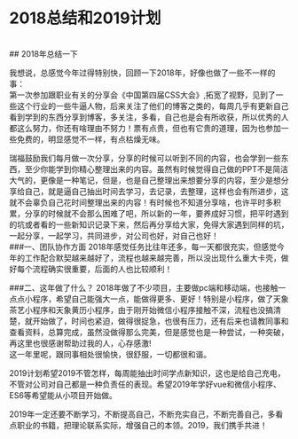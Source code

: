 # 2018总结和2019计划
<br/>
## 2018年总结一下
<br/>

  我想说，总感觉今年过得特别快，回顾一下2018年，好像也做了一些不一样的事：<br/>
  第一次参加跟职业有关的分享会《中国第四届CSS大会》,拓宽了视野，见到了一些这个行业的一些牛逼人物，后来关注了他们的博客之类的，每周几乎有更新自己看到学到的东西分享到博客，多关注，多看，自己也是会有所收获，所以优秀的人都这么努力，你还有啥理由不努力！票有点贵，但也有它贵的道理，因为也参加一些免费的，明显感觉不一样，有点枯燥无味。
<br/>

  瑞福鼓励我们每月做一次分享，分享的时候可以听到不同的内容，也会学到一些东西，至少你能学到你精心整理出来的内容。虽然有时候觉得自己做的PPT不是简洁大气的，更像是一种笔记，但是，也是自己整理出来想要分享的内容，至少是想分享给自己，就是逼自己抽出时间去学习，去记录，去整理，这样也会有所进步，这就不会辜负自己花时间整理出来的内容！有时候也不知道分享啥，也许平时多积累，分享的时候就不会那么困难了吧，所以新的一年，要养成好习惯，把平时遇到的坑或者看的一些新知识记录下来，然后再分享给大家，免得大家遇到同样的坑，一起分享，一起学习，共同进步，对公司也好，对自己也好！
<br/>
###一、团队协作方面
  2018年感觉任务比往年还多，每一天都很充实，但感觉今年的工作配合默契越来越好了，流程也越来越完善，所以没出现什么重大卡壳，做好每个流程确实很重要，后面的人也比较顺利！
<br/>

###二、这年做了什么？
  2018年做了不少项目，主要做pc端和移动端，也接触一点点小程序，希望自己能强大一点，能做得更多、更好！特别是小程序，做了天象茶艺小程序和天象黄历小程序，由于刚开始微信小程序接触不深，流程也没搞清楚，就开始做了，时间也紧迫，做得很捉急，也很有压力，还有后来也请教同事和查看资料，总算完成，虽然没做得那么完美，但是感觉也是一种尝试，一种突破，再这里也很感谢帮助过我的人，心存感激!
<br/>
这一年里呢，跟同事相处很愉快，很舒服，一切都很和谐。

  2019计划希望2019不管怎样，每周能抽出时间学点新知识，这也是给自己充电，不管对公司对自己都是一种负责任的表现。希望2019年学好vue和微信小程序、ES6等希望能从小项目开始做。
<br/>

  2019年一定还要不断学习，不断提高自己，不断充实自己，不断完善自己，多看点职业的书籍，把理论联系实际，增强自己的本领。2019，我们携手共进！


    

